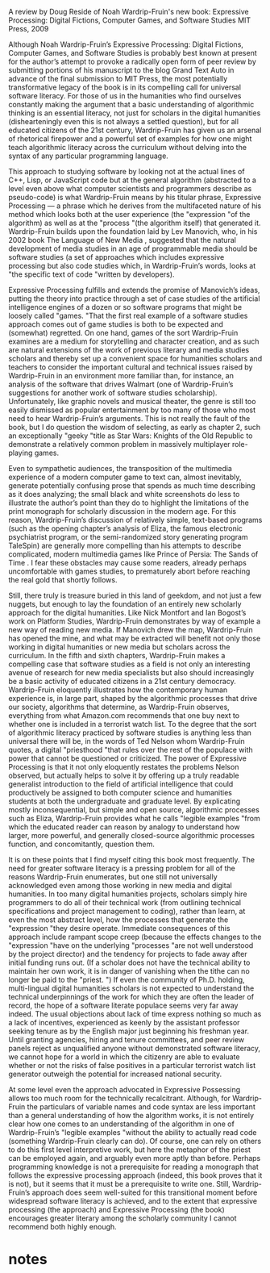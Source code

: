

A review by Doug Reside of Noah Wardrip-Fruin's new book: Expressive Processing: Digital Fictions, Computer Games, and Software Studies MIT Press, 2009 


Although Noah Wardrip-Fruin’s Expressive Processing: Digital Fictions, Computer Games, and Software Studies is probably best known at present for the author’s attempt to provoke a radically open form of peer review by submitting portions of his manuscript to the blog Grand Text Auto in advance of the final submission to MIT Press, the most potentially transformative legacy of the book is in its compelling call for universal software literacy. For those of us in the humanities who find ourselves constantly making the argument that a basic understanding of algorithmic thinking is an essential literacy, not just for scholars in the digital humanities (dishearteningly even this is not always a settled question), but for all educated citizens of the 21st century, Wardrip-Fruin has given us an arsenal of rhetorical firepower and a powerful set of examples for how one might teach algorithmic literacy across the curriculum without delving into the syntax of any particular programming language. 

This approach to studying software by looking not at the actual lines of C++, Lisp, or JavaScript code but at the general algorithm (abstracted to a level even above what computer scientists and programmers describe as pseudo-code) is what Wardrip-Fruin means by his titular phrase, Expressive Processing — a phrase which he derives from the multifaceted nature of his method which looks both at the user experience (the "expression "of the algorithm) as well as at the "process "(the algorithm itself) that generated it. Wardrip-Fruin builds upon the foundation laid by Lev Manovich, who, in his 2002 book The Language of New Media , suggested that the natural development of media studies in an age of programmable media should be software studies (a set of approaches which includes expressive processing but also code studies which, in Wardrip-Fruin’s words, looks at "the specific text of code "written by developers). 

Expressive Processing fulfills and extends the promise of Manovich’s ideas, putting the theory into practice through a set of case studies of the artificial intelligence engines of a dozen or so software programs that might be loosely called "games. "That the first real example of a software studies approach comes out of game studies is both to be expected and (somewhat) regretted. On one hand, games of the sort Wardrip-Fruin examines are a medium for storytelling and character creation, and as such are natural extensions of the work of previous literary and media studies scholars and thereby set up a convenient space for humanities scholars and teachers to consider the important cultural and technical issues raised by Wardrip-Fruin in an environment more familiar than, for instance, an analysis of the software that drives Walmart (one of Wardrip-Fruin’s suggestions for another work of software studies scholarship). Unfortunately, like graphic novels and musical theater, the genre is still too easily dismissed as popular entertainment by too many of those who most need to hear Wardrip-Fruin’s arguments. This is not really the fault of the book, but I do question the wisdom of selecting, as early as chapter 2, such an exceptionally "geeky "title as Star Wars: Knights of the Old Republic to demonstrate a relatively common problem in massively multiplayer role-playing games. 

Even to sympathetic audiences, the transposition of the multimedia experience of a modern computer game to text can, almost inevitably, generate potentially confusing prose that spends as much time describing as it does analyzing; the small black and white screenshots do less to illustrate the author’s point than they do to highlight the limitations of the print monograph for scholarly discussion in the modern age. For this reason, Wardrip-Fruin’s discussion of relatively simple, text-based programs (such as the opening chapter’s analysis of Eliza, the famous electronic psychiatrist program, or the semi-randomized story generating program TaleSpin) are generally more compelling than his attempts to describe complicated, modern multimedia games like Prince of Persia: The Sands of Time . I fear these obstacles may cause some readers, already perhaps uncomfortable with games studies, to prematurely abort before reaching the real gold that shortly follows. 

Still, there truly is treasure buried in this land of geekdom, and not just a few nuggets, but enough to lay the foundation of an entirely new scholarly approach for the digital humanities. Like Nick Montfort and Ian Bogost’s work on Platform Studies, Wardrip-Fruin demonstrates by way of example a new way of reading new media. If Manovich drew the map, Wardrip-Fruin has opened the mine, and what may be extracted will benefit not only those working in digital humanities or new media but scholars across the curriculum. In the fifth and sixth chapters, Wardrip-Fruin makes a compelling case that software studies as a field is not only an interesting avenue of research for new media specialists but also should increasingly be a basic activity of educated citizens in a 21st century democracy. Wardrip-Fruin eloquently illustrates how the contemporary human experience is, in large part, shaped by the algorithmic processes that drive our society, algorithms that determine, as Wardrip-Fruin observes, everything from what Amazon.com recommends that one buy next to whether one is included in a terrorist watch list. To the degree that the sort of algorithmic literacy practiced by software studies is anything less than universal there will be, in the words of Ted Nelson whom Wardrip-Fruin quotes, a digital "priesthood "that rules over the rest of the populace with power that cannot be questioned or criticized. The power of Expressive Processing is that it not only eloquently restates the problems Nelson observed, but actually helps to solve it by offering up a truly readable generalist introduction to the field of artificial intelligence that could productively be assigned to both computer science and humanities students at both the undergraduate and graduate level. By explicating mostly inconsequential, but simple and open source, algorithmic processes such as Eliza, Wardrip-Fruin provides what he calls "legible examples "from which the educated reader can reason by analogy to understand how larger, more powerful, and generally closed-source algorithmic processes function, and concomitantly, question them. 

It is on these points that I find myself citing this book most frequently. The need for greater software literacy is a pressing problem for all of the reasons Wardrip-Fruin enumerates, but one still not universally acknowledged even among those working in new media and digital humanities. In too many digital humanities projects, scholars simply hire programmers to do all of their technical work (from outlining technical specifications and project management to coding), rather than learn, at even the most abstract level, how the processes that generate the "expression "they desire operate. Immediate consequences of this approach include rampant scope creep (because the effects changes to the "expression "have on the underlying "processes "are not well understood by the project director) and the tendency for projects to fade away after initial funding runs out. (If a scholar does not have the technical ability to maintain her own work, it is in danger of vanishing when the tithe can no longer be paid to the "priest. ") If even the community of Ph.D. holding, multi-lingual digital humanities scholars is not expected to understand the technical underpinnings of the work for which they are often the leader of record, the hope of a software literate populace seems very far away indeed. The usual objections about lack of time express nothing so much as a lack of incentives, experienced as keenly by the assistant professor seeking tenure as by the English major just beginning his freshman year. Until granting agencies, hiring and tenure committees, and peer review panels reject as unqualified anyone without demonstrated software literacy, we cannot hope for a world in which the citizenry are able to evaluate whether or not the risks of false positives in a particular terrorist watch list generator outweigh the potential for increased national security. 

At some level even the approach advocated in Expressive Possessing allows too much room for the technically recalcitrant. Although, for Wardrip-Fruin the particulars of variable names and code syntax are less important than a general understanding of how the algorithm works, it is not entirely clear how one comes to an understanding of the algorithm in one of Wardrip-Fruin’s "legible examples "without the ability to actually read code (something Wardrip-Fruin clearly can do). Of course, one can rely on others to do this first level interpretive work, but here the metaphor of the priest can be employed again, and arguably even more aptly than before. Perhaps programming knowledge is not a prerequisite for reading a monograph that follows the expressive processing approach (indeed, this book proves that it is not), but it seems that it must be a prerequisite to write one. Still, Wardrip-Fruin’s approach does seem well-suited for this transitional moment before widespread software literacy is achieved, and to the extent that expressive processing (the approach) and Expressive Processing (the book) encourages greater literary among the scholarly community I cannot recommend both highly enough. 


# notes
